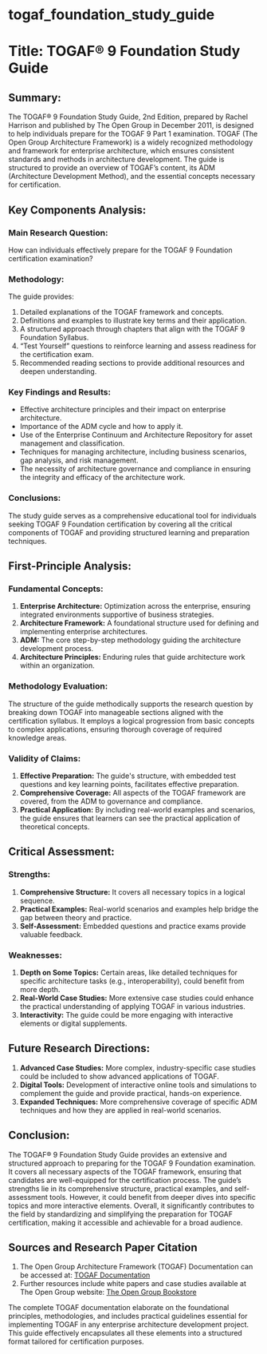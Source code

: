 # togaf_foundation_study_guide

# Title: TOGAF® 9 Foundation Study Guide

## Summary:
The TOGAF® 9 Foundation Study Guide, 2nd Edition, prepared by Rachel Harrison and published by The Open Group in December 2011, is designed to help individuals prepare for the TOGAF 9 Part 1 examination. TOGAF (The Open Group Architecture Framework) is a widely recognized methodology and framework for enterprise architecture, which ensures consistent standards and methods in architecture development. The guide is structured to provide an overview of TOGAF’s content, its ADM (Architecture Development Method), and the essential concepts necessary for certification.

## Key Components Analysis:

### Main Research Question:
How can individuals effectively prepare for the TOGAF 9 Foundation certification examination?

### Methodology:
The guide provides:
1. Detailed explanations of the TOGAF framework and concepts.
2. Definitions and examples to illustrate key terms and their application.
3. A structured approach through chapters that align with the TOGAF 9 Foundation Syllabus.
4. “Test Yourself” questions to reinforce learning and assess readiness for the certification exam.
5. Recommended reading sections to provide additional resources and deepen understanding.

### Key Findings and Results:
- Effective architecture principles and their impact on enterprise architecture.
- Importance of the ADM cycle and how to apply it.
- Use of the Enterprise Continuum and Architecture Repository for asset management and classification.
- Techniques for managing architecture, including business scenarios, gap analysis, and risk management.
- The necessity of architecture governance and compliance in ensuring the integrity and efficacy of the architecture work.

### Conclusions:
The study guide serves as a comprehensive educational tool for individuals seeking TOGAF 9 Foundation certification by covering all the critical components of TOGAF and providing structured learning and preparation techniques.

## First-Principle Analysis:

### Fundamental Concepts:
1. **Enterprise Architecture:** Optimization across the enterprise, ensuring integrated environments supportive of business strategies.
2. **Architecture Framework:** A foundational structure used for defining and implementing enterprise architectures.
3. **ADM:** The core step-by-step methodology guiding the architecture development process.
4. **Architecture Principles:** Enduring rules that guide architecture work within an organization.

### Methodology Evaluation:
The structure of the guide methodically supports the research question by breaking down TOGAF into manageable sections aligned with the certification syllabus. It employs a logical progression from basic concepts to complex applications, ensuring thorough coverage of required knowledge areas.

### Validity of Claims:
1. **Effective Preparation:** The guide's structure, with embedded test questions and key learning points, facilitates effective preparation.
2. **Comprehensive Coverage:** All aspects of the TOGAF framework are covered, from the ADM to governance and compliance.
3. **Practical Application:** By including real-world examples and scenarios, the guide ensures that learners can see the practical application of theoretical concepts.

## Critical Assessment:

### Strengths:
1. **Comprehensive Structure:** It covers all necessary topics in a logical sequence.
2. **Practical Examples:** Real-world scenarios and examples help bridge the gap between theory and practice.
3. **Self-Assessment:** Embedded questions and practice exams provide valuable feedback.

### Weaknesses:
1. **Depth on Some Topics:** Certain areas, like detailed techniques for specific architecture tasks (e.g., interoperability), could benefit from more depth.
2. **Real-World Case Studies:** More extensive case studies could enhance the practical understanding of applying TOGAF in various industries.
3. **Interactivity:** The guide could be more engaging with interactive elements or digital supplements.

## Future Research Directions:

1. **Advanced Case Studies:** More complex, industry-specific case studies could be included to show advanced applications of TOGAF.
2. **Digital Tools:** Development of interactive online tools and simulations to complement the guide and provide practical, hands-on experience.
3. **Expanded Techniques:** More comprehensive coverage of specific ADM techniques and how they are applied in real-world scenarios.

## Conclusion:

The TOGAF® 9 Foundation Study Guide provides an extensive and structured approach to preparing for the TOGAF 9 Foundation examination. It covers all necessary aspects of the TOGAF framework, ensuring that candidates are well-equipped for the certification process. The guide’s strengths lie in its comprehensive structure, practical examples, and self-assessment tools. However, it could benefit from deeper dives into specific topics and more interactive elements. Overall, it significantly contributes to the field by standardizing and simplifying the preparation for TOGAF certification, making it accessible and achievable for a broad audience.

## Sources and Research Paper Citation
1. The Open Group Architecture Framework (TOGAF) Documentation can be accessed at: [TOGAF Documentation](https://www.opengroup.org/togaf)
2. Further resources include white papers and case studies available at The Open Group website: [The Open Group Bookstore](https://www.opengroup.org/bookstore)

The complete TOGAF documentation elaborate on the foundational principles, methodologies, and includes practical guidelines essential for implementing TOGAF in any enterprise architecture development project. This guide effectively encapsulates all these elements into a structured format tailored for certification purposes.